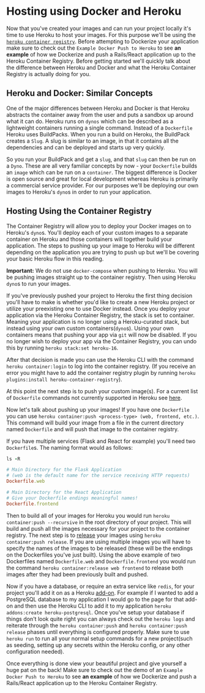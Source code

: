 # Hosting using Docker and Heroku

Now that you've created your images and can run your project locally it's time
to use Heroku to host your images. For this purpose we'll be using the
[`heroku container registry`][container]. Before attempting to Dockerize your
application make sure to check out the `Example Docker Push to Heroku` to see
**an example** of how we Dockerize and push a Rails/React application up to the
Heroku Container Registry. Before getting started we'll quickly talk about the
difference between Heroku and Docker and what the Heroku Container Registry is
actually doing for you.

## Heroku and Docker: Similar Concepts

One of the major differences between Heroku and Docker is that Heroku abstracts
the container away from the user and puts a sandbox up around what it can do.
Heroku runs on `dynos` which can be described as a lightweight containers
running a single command. Instead of a `Dockerfile` Heroku uses BuildPacks. When
you run a build on Heroku, the BuildPack creates a `Slug`. A slug is similar to
an image, in that it contains all the dependencies and can be deployed and
starts up very quickly.

So you run your BuildPack and get a `slug`, and that `slug` can then be run on a
`Dyno`. These are all very familiar concepts by now - your `Dockerfile` builds
an `image` which can be run on a `container`. The biggest difference is Docker
is open source and great for local development whereas Heroku is primarily a
commercial service provider. For our purposes we'll be deploying our own images
to Heroku's `dyno`s in order to run your application.

## Hosting Using the Container Registry

The Container Registry will allow you to deploy your Docker images on to
Heroku's `dyno`s. You'll deploy each of your custom images to a separate
container on Heroku and those containers will together build your application.
The steps to pushing up your image to Heroku will be different depending on the
application you are trying to push up but we'll be covering your basic Heroku
flow in this reading.

**Important:** We do not use `docker-compose` when pushing to Heroku. You will
be pushing images straight up to the container registry. Then using Heroku
`dyno`s to run your images.

If you've previously pushed your project to Heroku the first thing decision
you'll have to make is whether you'd like to create a new Heroku project or
utilize your preexisting one to use Docker instead. Once you deploy your
application via the Heroku Container Registry, the stack is set to container.
Meaning your application is no longer using a Heroku-curated stack, but instead
using your own custom containers(`dyno`s). Using your own containers means that
pushing your app via `git` will now be disabled. If you no longer wish to deploy
your app via the Container Registry, you can undo this by running
`heroku stack:set heroku-16`.

After that decision is made you can use the Heroku CLI with the command
`heroku container:login` to log into the container registry. (If you receive an
error you might have to add the container registry plugin by running
`heroku plugins:install heroku-container-registry`).

At this point the next step is to push your custom image(s). For a current list
of `Dockerfile` commands not currently supported in Heroku see
[here][dockerfile-heroku].

Now let's talk about pushing up your images! If you have one `Dockerfile` you
can use `heroku container:push <process-type> (web, frontend, etc.)`. This
command will build your image from a file in the current directory named
`Dockerfile` and will push that image to the container registry.

If you have multiple services (Flask and React for example) you'll need two
`Dockerfile`s. The naming format would as follows:

```ruby
ls -R

# Main Directory for the Flask Application
# (web is the default name for the service receiving HTTP requests)
Dockerfile.web

# Main Directory for the React Application
# Give your Dockerfile endings meaningful names!
Dockerfile.frontend
```

Then to build all of your images for Heroku you would run
`heroku container:push --recursive` in the root directory of your project. This
will build and push all the images necessary for your project to the container
registry. The next step is to [release][release] your images using
`heroku container:push release`. If you are using multiple images you will have
to specify the names of the images to be released (these will be the endings on
the Dockerfiles you've just built). Using the above example of two Dockerfiles
named `Dockerfile.web` and `Dockerfile.frontend` you would run the command
`heroku container:release web frontend` to release both images after they had
been previously built and pushed.

Now if you have a database, or require an extra service like `redis`, for your
project you'll add it on as a Heroku [add-on][addons]. For example if I wanted
to add a PostgreSQL database to my application I would go to the page for that
add-on and then use the Heroku CLI to add it to my application
`heroku addons:create heroku-postgresql`. Once you've setup your database if
things don't look quite right you can always check out the `heroku logs` and
reiterate through the `heroku container:push` and
`heroku container:push release` phases until everything is configured properly.
Make sure to use `heroku run` to run all your normal setup commands for a new
project(such as seeding, setting up any secrets within the Heroku config, or any
other configuration needed).

Once everything is done view your beautiful project and give yourself a huge pat
on the back! Make sure to check out the demo of an
`Example Docker Push to Heroku` to see **an example** of how we Dockerize and
push a Rails/React application up to the Heroku Container Registry.

[container]:
  https://devcenter.heroku.com/articles/container-registry-and-runtime
[release]: https://devcenter.heroku.com/articles/release-phase
[heroku-docker]:
  https://devcenter.heroku.com/articles/container-registry-and-runtime#dockerfile-commands-and-runtime
[dockerfile-heroku]:
  https://devcenter.heroku.com/articles/container-registry-and-runtime#unsupported-dockerfile-commands
[addons]: https://elements.heroku.com/addons
